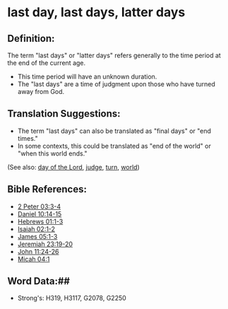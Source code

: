 # last day, last days, latter days #

## Definition: ##

The term "last days" or "latter days" refers generally to the time period at the end of the current age.

* This time period will have an unknown duration.
* The "last days" are a time of judgment upon those who have turned away from God. 

## Translation Suggestions: ##

* The term "last days" can also be translated as "final days" or "end times."
* In some contexts, this could be translated as "end of the world" or "when this world ends."

(See also: [day of the Lord](dayofthelord.md), [judge](judge.md), [turn](../other/turn.md), [world](world.md))

## Bible References: ##

* [2 Peter 03:3-4](rc://en/tn/help/2pe/03/03)
* [Daniel 10:14-15](rc://en/tn/help/dan/10/14)
* [Hebrews 01:1-3](rc://en/tn/help/heb/01/01)
* [Isaiah 02:1-2](rc://en/tn/help/isa/02/01)
* [James 05:1-3](rc://en/tn/help/jas/05/01)
* [Jeremiah 23:19-20](rc://en/tn/help/jer/23/19)
* [John 11:24-26](rc://en/tn/help/jhn/11/24)
* [Micah 04:1](rc://en/tn/help/mic/04/01)

## Word Data:##

* Strong's: H319, H3117, G2078, G2250
